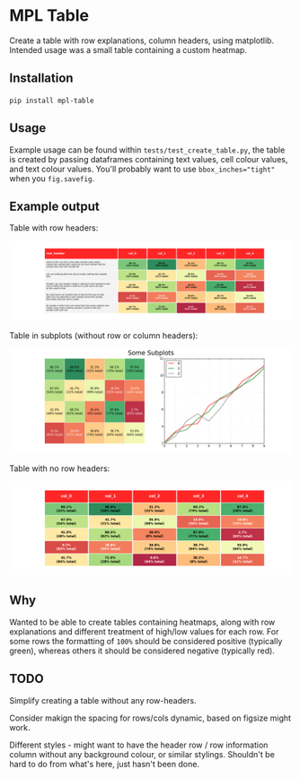 # MPL Table

Create a table with row explanations, column headers, using matplotlib. Intended usage
was a small table containing a custom heatmap.

## Installation

`pip install mpl-table`

## Usage

Example usage can be found within `tests/test_create_table.py`, the table is created by
passing dataframes containing text values, cell colour values, and text colour values.
You'll probably want to use `bbox_inches="tight"` when you `fig.savefig`.

## Example output

Table with row headers:

![Example output table.](./tests/baseline/test_table_image.png)

Table in subplots (without row or column headers):

![Example output in subplots.](./tests/baseline/test_subplots_1.png)

Table with no row headers:

![Example output table without row headers.](./tests/baseline/test_table_with_no_row_headers.png)

## Why

Wanted to be able to create tables containing heatmaps, along with row explanations and
different treatment of high/low values for each row. For some rows the formatting of
`100%` should be considered positive (typically green), whereas others it should be
considered negative (typically
red).

## TODO

Simplify creating a table without any row-headers.

Consider makign the spacing for rows/cols dynamic, based on figsize might work.

Different styles - might want to have the header row / row information column without any
background colour, or similar stylings. Shouldn't be hard to do from what's here, just
hasn't been done.
